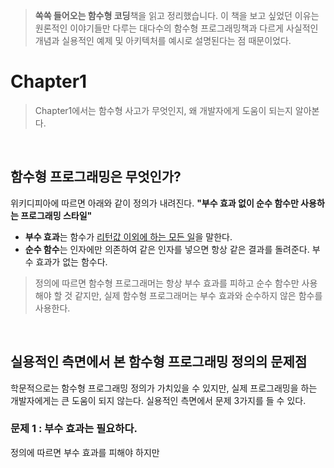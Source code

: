> **쏙쏙 들어오는 함수형 코딩**책을 읽고 정리했습니다.
> 이 책을 보고 싶었던 이유는 원론적인 이야기들만 다루는 대다수의 함수형 프로그래밍책과 다르게 사실적인 개념과 실용적인 예제 및 아키텍처를 예시로 설명된다는 점 때문이었다.

# Chapter1

> Chapter1에서는 함수형 사고가 무엇인지, 왜 개발자에게 도움이 되는지 알아본다.

<br />

## 함수형 프로그래밍은 무엇인가?

위키디피아에 따르면 아래와 같이 정의가 내려진다.
**"부수 효과 없이 순수 함수만 사용하는 프로그래밍 스타일"**

- **부수 효과**는 함수가 <u>리턴값 이외에 하는 모든 일</u>을 말한다.
- **순수 함수**는 인자에만 의존하여 같은 인자를 넣으면 항상 같은 결과를 돌려준다. 부수 효과가 없는 함수다.

> 정의에 따르면 함수형 프로그래머는 항상 부수 효과를 피하고 순수 함수만 사용해야 할 것 같지만, 실제 함수형 프로그래머는 부수 효과와 순수하지 않은 함수를 사용한다.

<br />

## 실용적인 측면에서 본 함수형 프로그래밍 정의의 문제점

학문적으로는 함수형 프로그래밍 정의가 가치있을 수 있지만, 실제 프로그래밍을 하는 개발자에게는 큰 도움이 되지 않는다.
실용적인 측면에서 문제 3가지를 들 수 있다.

### 문제 1 : 부수 효과는 필요하다.

정의에 따르면 부수 효과를 피해야 하지만  



